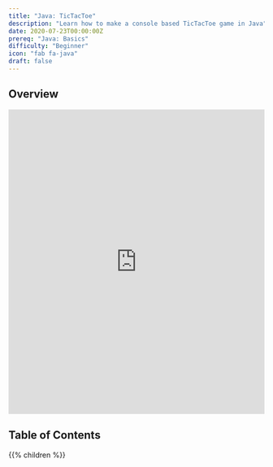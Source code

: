 ```yaml
---
title: "Java: TicTacToe"
description: "Learn how to make a console based TicTacToe game in Java"
date: 2020-07-23T00:00:00Z
prereq: "Java: Basics"
difficulty: "Beginner"
icon: "fab fa-java"
draft: false
---
```


## Overview

<iframe height="600px" width="100%" 
 src="https://repl.it/@nuevofoundation/JavaTicTacToeDemo?lite=true&outputonly=1" scrolling="no" frameborder="no" allowtransparency="true" allowfullscreen="true" sandbox="allow-forms allow-pointer-lock allow-popups allow-same-origin allow-scripts allow-modals"></iframe>

## Table of Contents

{{% children %}}